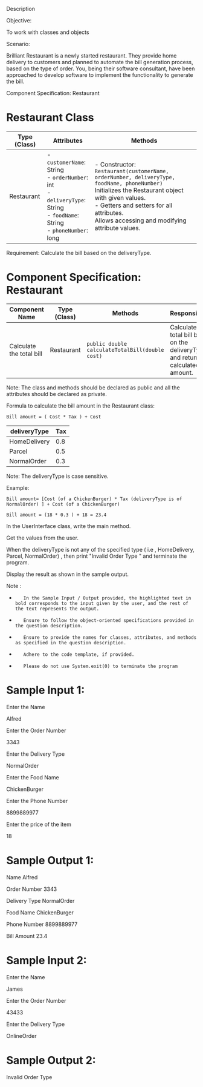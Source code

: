 Description



Objective:

To work with classes and objects

Scenario:

Brilliant Restaurant is a newly started restaurant. They provide home delivery to customers and planned to automate the bill generation process, based on the type of order. You, being their software consultant, have been approached to develop software to implement the functionality to generate the bill.

Component Specification: Restaurant

# Restaurant Class

| Type (Class)  | Attributes          | Methods                                                                 |
|---------------|---------------------|-------------------------------------------------------------------------|
| Restaurant    | - `customerName`: String<br>- `orderNumber`: int<br>- `deliveryType`: String<br>- `foodName`: String<br>- `phoneNumber`: long | - Constructor: `Restaurant(customerName, orderNumber, deliveryType, foodName, phoneNumber)`<br>  Initializes the Restaurant object with given values.<br>- Getters and setters for all attributes.<br>Allows accessing and modifying attribute values. |



Requirement: Calculate the bill based on the deliveryType.

# Component Specification:  Restaurant


| Component Name | Type (Class) | Methods                | Responsibilities                                              |
|----------------|--------------|------------------------|------------------------------------------------|
|Calculate the total bill| Restaurant     | `public double calculateTotalBill(double cost)` | Calculates the total bill based on the deliveryType and returns the calculated bill amount. |


Note: The class and methods should be declared as public and all the attributes should be declared as private.

Formula to calculate the bill amount in the Restaurant class:

`Bill amount = ( Cost * Tax ) + Cost`


| deliveryType   | Tax  |
|----------------|------|
| HomeDelivery   | 0.8  |
| Parcel         | 0.5  |
| NormalOrder    | 0.3  |


Note: The deliveryType is case sensitive.

Example:

`Bill amount= [Cost (of a ChickenBurger) * Tax (deliveryType is of NormalOrder) ] + Cost (of a ChickenBurger) `

`Bill amount = (18 * 0.3 ) + 18 = 23.4`

 

In the UserInterface class, write the main method.

Get the values from the user.

When the deliveryType is not any of the specified type ( i.e , HomeDelivery, Parcel, NormalOrder) , then print "Invalid Order Type " and terminate the program.

Display the result as shown in the sample output.

 

Note :

-        In the Sample Input / Output provided, the highlighted text in bold corresponds to the input given by the user, and the rest of the text represents the output.

-        Ensure to follow the object-oriented specifications provided in the question description.

-        Ensure to provide the names for classes, attributes, and methods as specified in the question description.

-        Adhere to the code template, if provided.

-        Please do not use System.exit(0) to terminate the program

 

# Sample Input 1:

Enter the Name

Alfred

Enter the Order Number

3343

Enter the Delivery Type

NormalOrder

Enter the Food Name

ChickenBurger

Enter the Phone Number

8899889977

Enter the price of the item

18



# Sample Output 1:

Name Alfred

Order Number 3343

Delivery Type NormalOrder

Food Name ChickenBurger

Phone Number 8899889977

Bill Amount 23.4

 

# Sample Input 2:

Enter the Name

James

Enter the Order Number

43433

Enter the Delivery Type

OnlineOrder



# Sample Output 2:

Invalid Order Type
